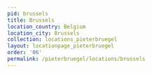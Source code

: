 ```yaml
---
pid: brussels
title: Brussels
location_country: Belgium
location_city: Brussels
collection: locations_pieterbruegel
layout: locationpage_pieterbruegel
order: '06'
permalink: /pieterbruegel/locations/brussels
---
```

